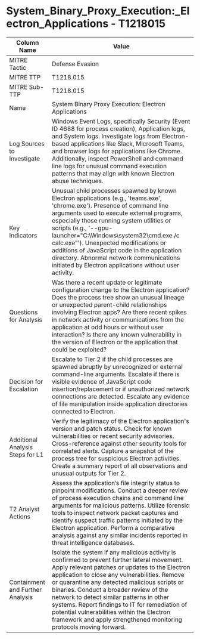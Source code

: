 # System_Binary_Proxy_Execution:_Electron_Applications - T1218015

| Column Name | Value |
|-------------|-------|
| MITRE Tactic | Defense Evasion |
| MITRE TTP | T1218.015 |
| MITRE Sub-TTP | T1218.015 |
| Name | System Binary Proxy Execution: Electron Applications |
| Log Sources to Investigate | Windows Event Logs, specifically Security (Event ID 4688 for process creation), Application logs, and System logs. Investigate logs from Electron-based applications like Slack, Microsoft Teams, and browser logs for applications like Chrome. Additionally, inspect PowerShell and command line logs for unusual command execution patterns that may align with known Electron abuse techniques. |
| Key Indicators | Unusual child processes spawned by known Electron applications (e.g., 'teams.exe', 'chrome.exe'). Presence of command line arguments used to execute external programs, especially those running system utilities or scripts (e.g., '--gpu-launcher="C:\Windows\system32\cmd.exe /c calc.exe"'). Unexpected modifications or additions of JavaScript code in the application directory. Abnormal network communications initiated by Electron applications without user activity. |
| Questions for Analysis | Was there a recent update or legitimate configuration change to the Electron application? Does the process tree show an unusual lineage or unexpected parent-child relationships involving Electron apps? Are there recent spikes in network activity or communications from the application at odd hours or without user interaction? Is there any known vulnerability in the version of Electron or the application that could be exploited? |
| Decision for Escalation | Escalate to Tier 2 if the child processes are spawned abruptly by unrecognized or external command-line arguments. Escalate if there is visible evidence of JavaScript code insertion/replacement or if unauthorized network connections are detected. Escalate any evidence of file manipulation inside application directories connected to Electron. |
| Additional Analysis Steps for L1 | Verify the legitimacy of the Electron application's version and patch status. Check for known vulnerabilities or recent security advisories. Cross-reference against other security tools for correlated alerts. Capture a snapshot of the process tree for suspicious Electron activities. Create a summary report of all observations and unusual outputs for Tier 2. |
| T2 Analyst Actions | Assess the application’s file integrity status to pinpoint modifications. Conduct a deeper review of process execution chains and command line arguments for malicious patterns. Utilize forensic tools to inspect network packet captures and identify suspect traffic patterns initiated by the Electron application. Perform a comparative analysis against any similar incidents reported in threat intelligence databases. |
| Containment and Further Analysis | Isolate the system if any malicious activity is confirmed to prevent further lateral movement. Apply relevant patches or updates to the Electron application to close any vulnerabilities. Remove or quarantine any detected malicious scripts or binaries. Conduct a broader review of the network to detect similar patterns in other systems. Report findings to IT for remediation of potential vulnerabilities within the Electron framework and apply strengthened monitoring protocols moving forward. |
